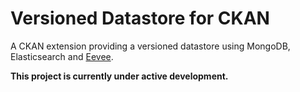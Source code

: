 # Versioned Datastore for CKAN

A CKAN extension providing a versioned datastore using MongoDB, Elasticsearch and [Eevee](https://github.com/NaturalHistoryMuseum/eevee).


**This project is currently under active development.**

